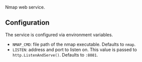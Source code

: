 Nmap web service.

Configuration
---

The service is configured via environment variables.

* `NMAP_CMD`: file path of the nmap executable. Defaults to `nmap`.
* `LISTEN`: address and port to listen on. This value is passed to `http.ListenAndServe()`. Defaults to `:8081`.